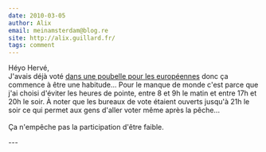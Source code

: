 ```yaml
---
date: 2010-03-05
author: Alix
email: meinamsterdam@blog.re
site: http://alix.guillard.fr/
tags: comment
---
```


<p>Héyo Hervé,<br />
J'avais déjà voté <a href="https://meinamsterdam.nl/europeennes-qui-voter">dans une poubelle pour les européennes</a> donc ça commence à être une habitude... Pour le manque de monde c'est parce que j'ai choisi d'éviter les heures de pointe, entre 8 et 9h le matin et entre 17h et 20h le soir. À noter que les bureaux de vote étaient ouverts jusqu'à 21h le soir ce qui permet aux gens d'aller voter même après la pêche...<br />
<br />
Ça n'empêche pas la participation d'être faible.</p>
---